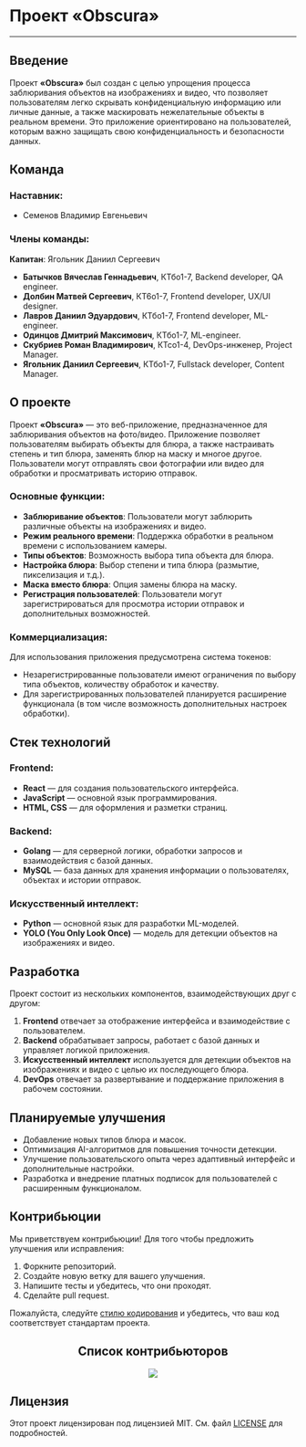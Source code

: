 # Проект «Obscura»
---
## Введение

Проект **«Obscura»** был создан с целью упрощения процесса заблюривания объектов на изображениях и видео, что позволяет пользователям легко скрывать конфиденциальную информацию или личные данные, а также маскировать нежелательные объекты в реальном времени. Это приложение ориентировано на пользователей, которым важно защищать свою конфиденциальность и безопасности данных.

## Команда

### Наставник:
- Семенов Владимир Евгеньевич

### Члены команды:
**Капитан**: Ягольник Даниил Сергеевич

- **Батычков Вячеслав Геннадьевич**, КТбо1-7, Backend developer, QA engineer.
- **Долбин Матвей Сергеевич**,       КТ6о1-7, Frontend developer, UX/UI designer.
- **Лавров Даниил Эдуардович**,      КТбо1-7, Frontend developer, ML-engineer.
- **Одинцов Дмитрий Максимович**,    КТбо1-7, ML-engineer.
- **Скубриев Роман Владимирович**,   КТсo1-4, DevOps-инженер, Project Manager.
- **Ягольник Даниил Сергеевич**,     КТбо1-7, Fullstack developer, Content Manager.

## О проекте

Проект **«Obscura»** — это веб-приложение, предназначенное для заблюривания объектов на фото/видео. Приложение позволяет пользователям выбирать объекты для блюра, а также настраивать степень и тип блюра, заменять блюр на маску и многое другое. Пользователи могут отправлять свои фотографии или видео для обработки и просматривать историю отправок.

### Основные функции:
- **Заблюривание объектов**: Пользователи могут заблюрить различные объекты на изображениях и видео.
- **Режим реального времени**: Поддержка обработки в реальном времени с использованием камеры.
- **Типы объектов**: Возможность выбора типа объекта для блюра.
- **Настройка блюра**: Выбор степени и типа блюра (размытие, пикселизация и т.д.).
- **Маска вместо блюра**: Опция замены блюра на маску.
- **Регистрация пользователей**: Пользователи могут зарегистрироваться для просмотра истории отправок и дополнительных возможностей.

### Коммерциализация:
Для использования приложения предусмотрена система токенов:
- Незарегистрированные пользователи имеют ограничения по выбору типа объектов, количеству обработок и качеству.
- Для зарегистрированных пользователей планируется расширение функционала (в том числе возможность дополнительных настроек обработки).

## Стек технологий

### Frontend:
- **React** — для создания пользовательского интерфейса.
- **JavaScript** — основной язык программирования.
- **HTML, CSS** — для оформления и разметки страниц.

### Backend:
- **Golang** — для серверной логики, обработки запросов и взаимодействия с базой данных.
- **MySQL** — база данных для хранения информации о пользователях, объектах и истории отправок.

### Искусственный интеллект:
- **Python** — основной язык для разработки ML-моделей.
- **YOLO (You Only Look Once)** — модель для детекции объектов на изображениях и видео.

## Разработка

Проект состоит из нескольких компонентов, взаимодействующих друг с другом:

1. **Frontend** отвечает за отображение интерфейса и взаимодействие с пользователем.
2. **Backend** обрабатывает запросы, работает с базой данных и управляет логикой приложения.
3. **Искусственный интеллект** используется для детекции объектов на изображениях и видео с целью их последующего блюра.
4. **DevOps** отвечает за развертывание и поддержание приложения в рабочем состоянии.

## Планируемые улучшения

- Добавление новых типов блюра и масок.
- Оптимизация AI-алгоритмов для повышения точности детекции.
- Улучшение пользовательского опыта через адаптивный интерфейс и дополнительные настройки.
- Разработка и внедрение платных подписок для пользователей с расширенным функционалом.

## Контрибьюции

Мы приветствуем контрибьюции! Для того чтобы предложить улучшения или исправления:

1. Форкните репозиторий.
2. Создайте новую ветку для вашего улучшения.
3. Напишите тесты и убедитесь, что они проходят.
4. Сделайте pull request.

Пожалуйста, следуйте [стилю кодирования](docs/CONTRIBUTING.md) и убедитесь, что ваш код соответствует стандартам проекта.

<div align="center">
    <h2> Список контрибьюторов </h2>
</div>
<div align="center">
    <a href="https://github.com/binarybenefactors/obscura-project/graphs/contributors">
      <img src="https://contrib.rocks/image?repo=binarybenefactors/obscura-project" />
    </a>
</div>

## Лицензия

Этот проект лицензирован под лицензией MIT. См. файл [LICENSE](LICENSE) для подробностей.
